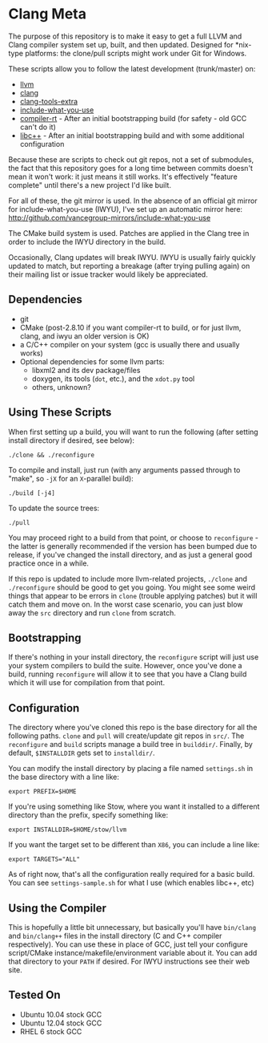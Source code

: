 Clang Meta
==========

The purpose of this repository is to make it easy to get a full LLVM and Clang compiler system set up, built, and then updated. Designed for *nix-type platforms: the clone/pull scripts might work under Git for Windows.

These scripts allow you to follow the latest development (trunk/master) on:

- [llvm][]
- [clang][]
- [clang-tools-extra][]
- [include-what-you-use][]
- [compiler-rt][] - After an initial bootstrapping build (for safety - old GCC can't do it)
- [libc++][] - After an initial bootstrapping build and with some additional configuration

Because these are scripts to check out git repos, not a set of submodules, the fact that this repository goes for a long time between commits doesn't mean it won't work: it just means it still works.  It's effectively "feature complete" until there's a new project I'd like built.

For all of these, the git mirror is used.  In the absence of an official git mirror for include-what-you-use (IWYU), I've set up an automatic mirror here: <http://github.com/vancegroup-mirrors/include-what-you-use>

The CMake build system is used. Patches are applied in the Clang tree in order to include the IWYU directory in the build.

Occasionally, Clang updates will break IWYU. IWYU is usually fairly quickly updated to match, but reporting a breakage (after trying pulling again) on their mailing list or issue tracker would likely be appreciated.


[llvm]:http://llvm.org
[clang]:http://clang.llvm.org
[clang-tools-extra]:http://clang.llvm.org/docs/ClangTools.html
[include-what-you-use]:https://code.google.com/p/include-what-you-use/
[compiler-rt]:http://compiler-rt.llvm.org/
[libc++]:http://libcxx.llvm.org/

Dependencies
------------

- git
- CMake (post-2.8.10 if you want compiler-rt to build, or for just llvm, clang, and iwyu an older version is OK)
- a C/C++ compiler on your system (gcc is usually there and usually works)
- Optional dependencies for some llvm parts:
   - libxml2 and its dev package/files
   - doxygen, its tools (`dot`, etc.), and the `xdot.py` tool
   - others, unknown?


Using These Scripts
-------------------
When first setting up a build, you will want to run the following (after setting install directory if desired, see below):

    ./clone && ./reconfigure


To compile and install, just run (with any arguments passed through to "make", so `-jX` for an `X`-parallel build):

    ./build [-j4]

To update the source trees:

    ./pull

You may proceed right to a build from that point, or choose to `reconfigure` - the latter is generally recommended if the version has been bumped due to release, if you've changed the install directory, and as just a general good practice once in a while.

If this repo is updated to include more llvm-related projects, `./clone` and `./reconfigure` should be good to get you going. You might see some weird things that appear to be errors in `clone` (trouble applying patches) but it will catch them and move on. In the worst case scenario, you can just blow away the `src` directory and run `clone` from scratch.

Bootstrapping
-------------
If there's nothing in your install directory, the `reconfigure` script will just use your system compilers to build the suite.  However, once you've done a build, running `reconfigure` will allow it to see that you have a Clang build which it will use for compilation from that point.

Configuration
-------------
The directory where you've cloned this repo is the base directory for all the following paths.  `clone` and `pull` will create/update git repos in `src/`.  The `reconfigure` and `build` scripts manage a build tree in `builddir/`. Finally, by default, `$INSTALLDIR` gets set to `installdir/`.

You can modify the install directory by placing a file named `settings.sh` in the base directory with a line like:

    export PREFIX=$HOME

If you're using something like Stow, where you want it installed to a different directory than the prefix, specify something like:

    export INSTALLDIR=$HOME/stow/llvm

If you want the target set to be different than `X86`, you can include a line like:

    export TARGETS="ALL"

As of right now, that's all the configuration really required for a basic build. You can see `settings-sample.sh` for what I use (which enables libc++, etc)

Using the Compiler
------------------
This is hopefully a little bit unnecessary, but basically you'll have `bin/clang` and `bin/clang++` files in the install directory (C and C++ compiler respectively). You can use these in place of GCC, just tell your configure script/CMake instance/makefile/environment variable about it.  You can add that directory to your `PATH` if desired. For IWYU instructions see their web site.

Tested On
---------

- Ubuntu 10.04 stock GCC
- Ubuntu 12.04 stock GCC
- RHEL 6 stock GCC
